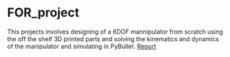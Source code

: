 # FOR_project

This projects involves designing of a 6DOF mannipulator from scratch using the off the shelf 3D printed parts and solving the kinematics and dynamics of the manipulator and simulating in PyBullet.
[Report](https://drive.google.com/file/d/1O4tMcKYWGEVqIFZl_dU36ocVG-AjOE-W/view?usp=sharing)
